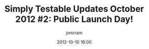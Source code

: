 ---
layout: default
title: "Simply Testable Updates October 2012 #2: Public Launch Day!"
date: 2012-10-10 16:00
author: joncram
newsletter:
    issue_number: twelfth
    url: https://us5.campaign-archive2.com/?u=ac75e33d993d2b502e333ddd0&amp;id=807f34e4d2
    closing_sentence: Expect the next in a week from now, October 17 2012.
    highlights:
        - Today is the public launch day, where I start some form of promotion of the service
        - I submitted a 'Show HN' post to <a href="http://news.ycombinator.com/item?id=4636135">Hacker News</a>. It didn't garner much interest but it did receive a comment from someone I don't know which was very valuable.
        - The service was reviewed by a <a href="http://www.boxuk.com/">group of ex-colleagues</a> who promptly caused widespread breakage.
        - I submitted the service to be listed at <a href="http://www.webresourcesdepot.com/">webresourcesdepot.com/</a>. A competitor is listed there and so I thought I'd try the same.
---